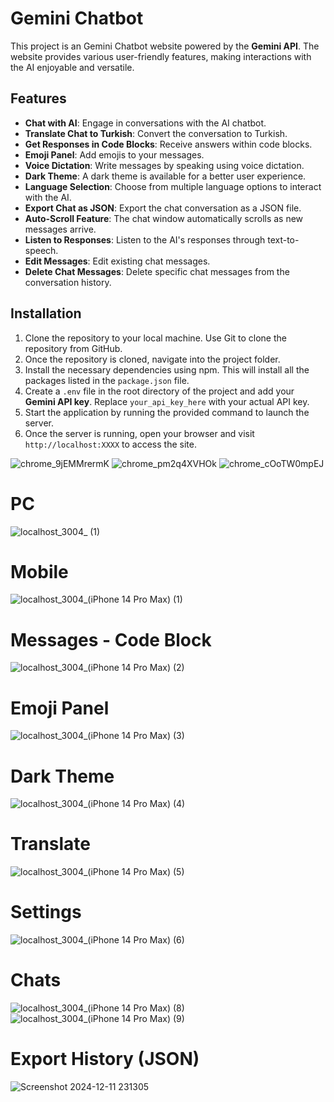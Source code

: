# Gemini Chatbot

This project is an Gemini Chatbot website powered by the **Gemini API**. The website provides various user-friendly features, making interactions with the AI enjoyable and versatile.

## Features

- **Chat with AI**: Engage in conversations with the AI chatbot.
- **Translate Chat to Turkish**: Convert the conversation to Turkish.
- **Get Responses in Code Blocks**: Receive answers within code blocks.
- **Emoji Panel**: Add emojis to your messages.
- **Voice Dictation**: Write messages by speaking using voice dictation.
- **Dark Theme**: A dark theme is available for a better user experience.
- **Language Selection**: Choose from multiple language options to interact with the AI.
- **Export Chat as JSON**: Export the chat conversation as a JSON file.
- **Auto-Scroll Feature**: The chat window automatically scrolls as new messages arrive.
- **Listen to Responses**: Listen to the AI's responses through text-to-speech.
- **Edit Messages**: Edit existing chat messages.
- **Delete Chat Messages**: Delete specific chat messages from the conversation history.

## Installation

1. Clone the repository to your local machine. Use Git to clone the repository from GitHub.
2. Once the repository is cloned, navigate into the project folder.
3. Install the necessary dependencies using npm. This will install all the packages listed in the `package.json` file.
4. Create a `.env` file in the root directory of the project and add your **Gemini API key**. Replace `your_api_key_here` with your actual API key.
5. Start the application by running the provided command to launch the server.
6. Once the server is running, open your browser and visit `http://localhost:XXXX` to access the site.


![chrome_9jEMMrermK](https://github.com/user-attachments/assets/0c0d2b1f-72eb-43e9-b631-82adbd9d7472)
![chrome_pm2q4XVHOk](https://github.com/user-attachments/assets/44ea24a3-3dfd-40f3-8be3-e41a03021c87)
![chrome_cOoTW0mpEJ](https://github.com/user-attachments/assets/f89a8ad8-98a5-442c-af62-1cc3efff21d5)


# PC
![localhost_3004_ (1)](https://github.com/user-attachments/assets/58c53ef7-111d-4999-8624-dc717959cb7d)

# Mobile
![localhost_3004_(iPhone 14 Pro Max) (1)](https://github.com/user-attachments/assets/77acca4b-9731-4a35-b6a9-9a87a4220dcf)

# Messages - Code Block
![localhost_3004_(iPhone 14 Pro Max) (2)](https://github.com/user-attachments/assets/adb5aae4-d544-4507-88a8-2ba3d3e4d66c)

# Emoji Panel
![localhost_3004_(iPhone 14 Pro Max) (3)](https://github.com/user-attachments/assets/eefa4dcf-b28a-47c8-88b8-edb2c64204a4)

# Dark Theme
![localhost_3004_(iPhone 14 Pro Max) (4)](https://github.com/user-attachments/assets/a7cf69fc-8ec0-4ec3-a2af-5d8c3fff87dd)

# Translate 
![localhost_3004_(iPhone 14 Pro Max) (5)](https://github.com/user-attachments/assets/eecdf817-39a3-4a88-9999-bb1e423a1223)

# Settings
![localhost_3004_(iPhone 14 Pro Max) (6)](https://github.com/user-attachments/assets/84d14d8d-d94a-4b6e-a423-caace871ddd9)

# Chats
![localhost_3004_(iPhone 14 Pro Max) (8)](https://github.com/user-attachments/assets/f307f5ac-c17e-48fa-a9d5-1c20c0a18f2e)
![localhost_3004_(iPhone 14 Pro Max) (9)](https://github.com/user-attachments/assets/4e2426b0-32c0-40d3-99c2-97137473b407)

# Export History (JSON)
![Screenshot 2024-12-11 231305](https://github.com/user-attachments/assets/eeefe723-0ba2-4456-b9e6-43bf6c3c24b4)

